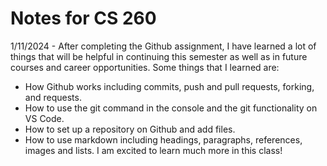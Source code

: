# Notes for CS 260
1/11/2024 - After completing the Github assignment, I have learned a lot of things that will be helpful in continuing this semester as well as in future courses and career opportunities. Some things that I learned are:
+ How Github works including commits, push and pull requests, forking, and requests.
+ How to use the git command in the console and the git functionality on VS Code.
+ How to set up a repository on Github and add files.
+ How to use markdown including headings, paragraphs, references, images and lists.
I am excited to learn much more in this class!
